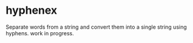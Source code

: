 # hyphenex
Separate words from a string and convert them into a single string using hyphens. work in progress.
